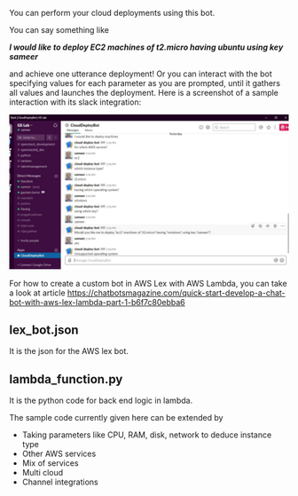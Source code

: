 You can perform your cloud deployments using this bot.

You can say something like

***I would like to deploy EC2 machines of t2.micro having ubuntu using key sameer***

and achieve one utterance deployment! Or you can interact with the bot specifying values for each parameter as you are prompted, until it gathers all values and launches the deployment. Here is a screenshot of a sample interaction with its slack integration:

![Cloud Deployment Bot Sample Interaction](https://github.com/sameermahajan/cloud-deployment-bot/blob/master/images/SlackInteraction.JPG)

For how to create a custom bot in AWS Lex with AWS Lambda, you can take a look at article https://chatbotsmagazine.com/quick-start-develop-a-chat-bot-with-aws-lex-lambda-part-1-b6f7c80ebba6

## lex_bot.json

It is the json for the AWS lex bot.

## lambda_function.py

It is the python code for back end logic in lambda.


The sample code currently given here can be extended by

-	Taking parameters like CPU, RAM, disk, network to deduce instance type
-	Other AWS services
-	Mix of services
-	Multi cloud
-	Channel integrations
